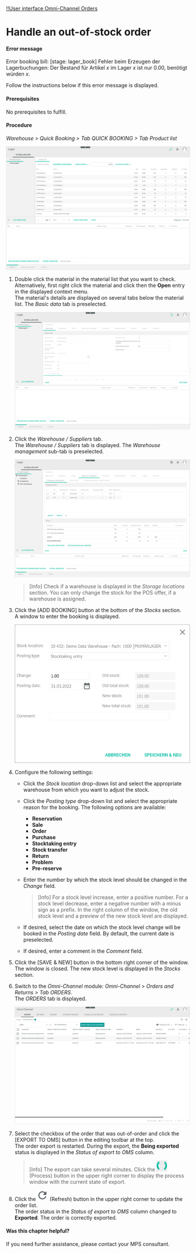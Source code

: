 [!!User interface Omni-Channel Orders](../../Channels/UserInterface/05a_Orders.md)

[comment]: <> (add link to Warehouse module if available)

# Handle an out-of-stock order

#### Error message

Error booking bill: [stage: lager_book] Fehler beim Erzeugen der Lagerbuchungen: Der Bestand für Artikel *x* im Lager *x* ist nur 0.00, benötigt würden *x*.

Follow the instructions below if this error message is displayed.

#### Prerequisites

No prerequisites to fulfill.

#### Procedure

*Warehouse > Quick Booking > Tab QUICK BOOKING > Tab Product list*

![Product list](../../Assets/Screenshots/RetailSuiteWarehousing/QuickBooking/ProductList.png "[Product list]")

1.  Double click the material in the material list that you want to check. Alternatively, first right click the material and click then the **Open** entry in the displayed context menu.    
    The material's details are displayed on several tabs below the material list. The *Basic data* tab is preselected.

    ![Basic data](../../Assets/Screenshots/RetailSuiteWarehousing/QuickBooking/BasicData/BasicData.png "[Basic data]")

2. Click the *Warehouse / Suppliers* tab.   
    The *Warehouse / Suppliers* tab is displayed. The *Warehouse management* sub-tab is preselected.

    ![Warehouse management](../../Assets/Screenshots/RetailSuiteWarehousing/QuickBooking/WarehouseSuppliers/WarehouseManagement/WarehouseManagement.png "[Warehouse management]")

    > [Info] Check if a warehouse is displayed in the *Storage locations* section. You can only change the stock for the POS offer, if a warehouse is assigned.

3. Click the [ADD BOOKING] button at the bottom of the *Stocks* section.   
    A window to enter the booking is displayed.

    ![Add booking](../../Assets/Screenshots/RetailSuiteWarehousing/QuickBooking/WarehouseSuppliers/WarehouseManagement/AddBooking.png "[Add booking]")

4. Configure the following settings:

    + Click the *Stock location* drop-down list and select the appropriate warehouse from which you want to adjust the stock.

    + Click the *Posting type* drop-down list and select the appropriate reason for the booking. The following options are available:
        - **Reservation**
        - **Sale**
        - **Order**
        - **Purchase**
        - **Stocktaking entry**
        - **Stock transfer**
        - **Return**
        - **Problem**
        - **Pre-reserve**

    + Enter the number by which the stock level should be changed in the *Change* field.

        > [Info] For a stock level increase, enter a positive number. For a stock level decrease, enter a negative number with a minus sign as a prefix. In the right column of the window, the old stock level and a preview of the new stock level are displayed.  

    + If desired, select the date on which the stock level change will be booked in the *Posting date* field. By default, the current date is preselected.

    + If desired, enter a comment in the *Comment* field.

5. Click the [SAVE & NEW] button in the bottom right corner of the window.   
    The window is closed. The new stock level is displayed in the *Stocks* section.

6. Switch to the *Omni-Channel* module: *Omni-Channel > Orders and Returns > Tab ORDERS*.    
    The *ORDERS* tab is displayed.

    ![Orders](../../Assets/Screenshots/Channels/OrdersReturns/Orders/Orders.png "[Orders]")

7. Select the checkbox of the order that was out-of-order and click the [EXPORT TO OMS] button in the editing toolbar at the top.     
    The order export is restarted. During the export, the **Being exported** status is displayed in the *Status of export to OMS* column.

    > [Info] The export can take several minutes. Click the ![Process](../../Assets/Icons/Process.png "[Process]") (Process) button in the upper right corner to display the process window with the current state of export.

8. Click the ![Refresh](../../Assets/Icons/Refresh01.png "[Refresh]") (Refresh) button in the upper right corner to update the order list.   
    The order status in the *Status of export to OMS* column changed to **Exported**. The order is correctly exported.


#### Was this chapter helpful?

If you need further assistance, please contact your MPS consultant.
